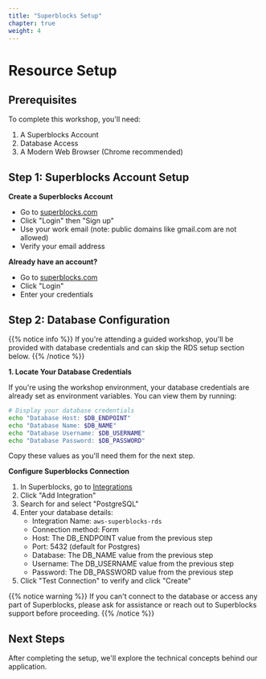 ```yaml
---
title: "Superblocks Setup"
chapter: true
weight: 4
---
```


# Resource Setup

## Prerequisites

To complete this workshop, you'll need:

1. A Superblocks Account
2. Database Access
3. A Modern Web Browser (Chrome recommended)

## Step 1: Superblocks Account Setup

**Create a Superblocks Account**
- Go to [superblocks.com](https://www.superblocks.com)
- Click "Login" then "Sign up"
- Use your work email (note: public domains like gmail.com are not allowed)
- Verify your email address

**Already have an account?**
- Go to [superblocks.com](https://www.superblocks.com)
- Click "Login"
- Enter your credentials

## Step 2: Database Configuration
{{% notice info %}}
If you're attending a guided workshop, you'll be provided with database credentials and can skip the RDS setup section below.
{{% /notice %}}

**1. Locate Your Database Credentials**

If you're using the workshop environment, your database credentials are already set as environment variables. You can view them by running:

```bash
# Display your database credentials
echo "Database Host: $DB_ENDPOINT"
echo "Database Name: $DB_NAME"
echo "Database Username: $DB_USERNAME"
echo "Database Password: $DB_PASSWORD"
```

Copy these values as you'll need them for the next step.

**Configure Superblocks Connection**

1. In Superblocks, go to [Integrations](https://app.superblocks.com/integrations)
2. Click "Add Integration"
3. Search for and select "PostgreSQL"
4. Enter your database details:
   - Integration Name: `aws-superblocks-rds`
   - Connection method: Form
   - Host: The DB_ENDPOINT value from the previous step
   - Port: 5432 (default for Postgres)
   - Database: The DB_NAME value from the previous step
   - Username: The DB_USERNAME value from the previous step
   - Password: The DB_PASSWORD value from the previous step
5. Click "Test Connection" to verify and click "Create"

{{% notice warning %}}
If you can't connect to the database or access any part of Superblocks, please ask for assistance or reach out to Superblocks support before proceeding.
{{% /notice %}}

## Next Steps

After completing the setup, we'll explore the technical concepts behind our application.
